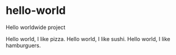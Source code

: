 # hello-world
Hello worldwide project

Hello world, I like pizza.
Hello world, I like sushi.
Hello world, I like hamburguers.
